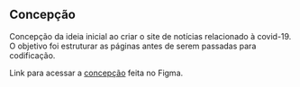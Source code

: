 ## Concepção

Concepção da ideia inicial ao criar o site de notícias relacionado à covid-19. O objetivo foi estruturar as páginas antes de serem passadas para codificação.

Link para acessar a [concepção](https://www.figma.com/file/oTem2T4WnJ89Ea2Kzue4do/noticia-covid-19?node-id=0%3A1) feita no Figma.



